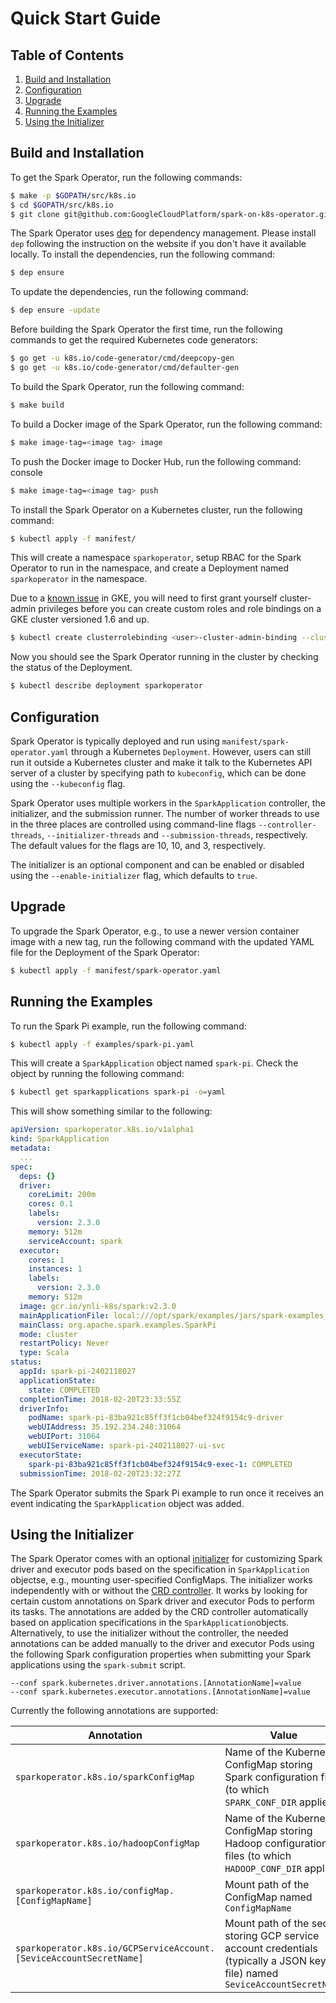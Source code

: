 # Quick Start Guide

## Table of Contents
1. [Build and Installation](#build-and-installation)
2. [Configuration](#configuration)
3. [Upgrade](#upgrade)
4. [Running the Examples](#running-the-examples)
5. [Using the Initializer](#using-the-initializer)

## Build and Installation

To get the Spark Operator, run the following commands:

```bash
$ make -p $GOPATH/src/k8s.io
$ cd $GOPATH/src/k8s.io
$ git clone git@github.com:GoogleCloudPlatform/spark-on-k8s-operator.git
```

The Spark Operator uses [dep](https://golang.github.io/dep/) for dependency management. Please install `dep` following 
the instruction on the website if you don't have it available locally. To install the dependencies, run the following 
command:

```bash
$ dep ensure
```  

To update the dependencies, run the following command:

```bash
$ dep ensure -update
```

Before building the Spark Operator the first time, run the following commands to get the required Kubernetes code 
generators:

```bash
$ go get -u k8s.io/code-generator/cmd/deepcopy-gen
$ go get -u k8s.io/code-generator/cmd/defaulter-gen
```

To build the Spark Operator, run the following command:

```bash
$ make build
```

To build a Docker image of the Spark Operator, run the following command:

```bash
$ make image-tag=<image tag> image
```

To push the Docker image to Docker Hub, run the following command:
console

```bash
$ make image-tag=<image tag> push
```

To install the Spark Operator on a Kubernetes cluster, run the following command:

```bash
$ kubectl apply -f manifest/
```

This will create a namespace `sparkoperator`, setup RBAC for the Spark Operator to run in the namespace, and create a 
Deployment named `sparkoperator` in the namespace.

Due to a [known issue](https://cloud.google.com/kubernetes-engine/docs/how-to/role-based-access-control#defining_permissions_in_a_role) 
in GKE, you will need to first grant yourself cluster-admin privileges before you can create custom roles and role 
bindings on a GKE cluster versioned 1.6 and up.

```bash
$ kubectl create clusterrolebinding <user>-cluster-admin-binding --clusterrole=cluster-admin --user=<user>@<domain>
```

Now you should see the Spark Operator running in the cluster by checking the status of the Deployment.

```bash
$ kubectl describe deployment sparkoperator

```

## Configuration

Spark Operator is typically deployed and run using `manifest/spark-operator.yaml` through a Kubernetes `Deployment`. 
However, users can still run it outside a Kubernetes cluster and make it talk to the Kubernetes API server of a cluster 
by specifying path to `kubeconfig`, which can be done using the `--kubeconfig` flag. 

Spark Operator uses multiple workers in the `SparkApplication` controller, the initializer, and the submission runner. 
The number of worker threads to use in the three places are controlled using command-line flags `--controller-threads`, 
`--initializer-threads` and `--submission-threads`, respectively. The default values for the flags are 10, 10, and 3, 
respectively.

The initializer is an optional component and can be enabled or disabled using the `--enable-initializer` flag, which 
defaults to `true`.

## Upgrade

To upgrade the Spark Operator, e.g., to use a newer version container image with a new tag, run the following command 
with the updated YAML file for the Deployment of the Spark Operator:

```bash
$ kubectl apply -f manifest/spark-operator.yaml

``` 

## Running the Examples

To run the Spark Pi example, run the following command:

```bash
$ kubectl apply -f examples/spark-pi.yaml
```

This will create a `SparkApplication` object named `spark-pi`. Check the object by running the following command:

```bash
$ kubectl get sparkapplications spark-pi -o=yaml
```

This will show something similar to the following:

```yaml
apiVersion: sparkoperator.k8s.io/v1alpha1
kind: SparkApplication
metadata:
  ...
spec:
  deps: {}
  driver:
    coreLimit: 200m
    cores: 0.1
    labels:
      version: 2.3.0
    memory: 512m
    serviceAccount: spark
  executor:
    cores: 1
    instances: 1
    labels:
      version: 2.3.0
    memory: 512m
  image: gcr.io/ynli-k8s/spark:v2.3.0
  mainApplicationFile: local:///opt/spark/examples/jars/spark-examples_2.11-2.3.0.jar
  mainClass: org.apache.spark.examples.SparkPi
  mode: cluster
  restartPolicy: Never
  type: Scala
status:
  appId: spark-pi-2402118027
  applicationState:
    state: COMPLETED
  completionTime: 2018-02-20T23:33:55Z
  driverInfo:
    podName: spark-pi-83ba921c85ff3f1cb04bef324f9154c9-driver
    webUIAddress: 35.192.234.248:31064
    webUIPort: 31064
    webUIServiceName: spark-pi-2402118027-ui-svc
  executorState:
    spark-pi-83ba921c85ff3f1cb04bef324f9154c9-exec-1: COMPLETED
  submissionTime: 2018-02-20T23:32:27Z
```

The Spark Operator submits the Spark Pi example to run once it receives an event indicating the `SparkApplication` 
object was added.

## Using the Initializer

The Spark Operator comes with an optional [initializer](design.md#spark-pod-initializer) for customizing Spark driver 
and executor pods based on the specification in `SparkApplication` objectse, e.g., mounting user-specified ConfigMaps. 
The initializer works independently with or without the [CRD controller](design.md#the-crd-controller). It works by 
looking for certain custom annotations on Spark driver and executor Pods to perform its tasks. The annotations are 
added by the CRD controller automatically based on application specifications in the `SparkApplication`objects. 
Alternatively, to use the initializer without the controller, the needed annotations can be added manually to the driver 
and executor Pods using the following Spark configuration properties when submitting your Spark applications using the 
`spark-submit` script.

```
--conf spark.kubernetes.driver.annotations.[AnnotationName]=value
--conf spark.kubernetes.executor.annotations.[AnnotationName]=value
```  

Currently the following annotations are supported:

|Annotation|Value|
| ------------- | ------------- |
|`sparkoperator.k8s.io/sparkConfigMap`|Name of the Kubernetes ConfigMap storing Spark configuration files (to which `SPARK_CONF_DIR` applies)|
|`sparkoperator.k8s.io/hadoopConfigMap`|Name of the Kubernetes ConfigMap storing Hadoop configuration files (to which `HADOOP_CONF_DIR` applies)|
|`sparkoperator.k8s.io/configMap.[ConfigMapName]`|Mount path of the ConfigMap named `ConfigMapName`|
|`sparkoperator.k8s.io/GCPServiceAccount.[SeviceAccountSecretName]`|Mount path of the secret storing GCP service account credentials (typically a JSON key file) named `SeviceAccountSecretName`|
